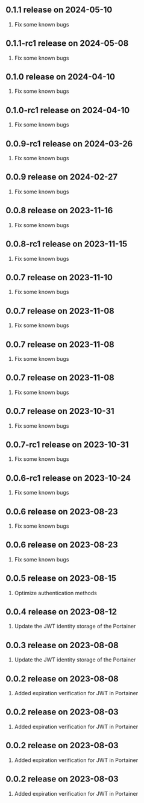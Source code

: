 ## 0.1.1 release on 2024-05-10
1. Fix some known bugs
## 0.1.1-rc1 release on 2024-05-08
1. Fix some known bugs
## 0.1.0 release on 2024-04-10
1. Fix some known bugs
## 0.1.0-rc1 release on 2024-04-10
1. Fix some known bugs
## 0.0.9-rc1 release on 2024-03-26
1. Fix some known bugs
## 0.0.9 release on 2024-02-27
1. Fix some known bugs
## 0.0.8 release on 2023-11-16
1. Fix some known bugs
## 0.0.8-rc1 release on 2023-11-15
1. Fix some known bugs
## 0.0.7 release on 2023-11-10
1. Fix some known bugs
## 0.0.7 release on 2023-11-08
1. Fix some known bugs
## 0.0.7 release on 2023-11-08
1. Fix some known bugs
## 0.0.7 release on 2023-11-08
1. Fix some known bugs
## 0.0.7 release on 2023-10-31
1. Fix some known bugs
## 0.0.7-rc1 release on 2023-10-31
1. Fix some known bugs
## 0.0.6-rc1 release on 2023-10-24
1. Fix some known bugs
## 0.0.6 release on 2023-08-23
1. Fix some known bugs
## 0.0.6 release on 2023-08-23
1. Fix some known bugs
## 0.0.5 release on 2023-08-15
1. Optimize authentication methods
## 0.0.4 release on 2023-08-12
1. Update the JWT identity storage of the Portainer
## 0.0.3 release on 2023-08-08
1. Update the JWT identity storage of the Portainer
## 0.0.2 release on 2023-08-08
1. Added expiration verification for JWT in Portainer
## 0.0.2 release on 2023-08-03
1. Added expiration verification for JWT in Portainer
## 0.0.2 release on 2023-08-03
1. Added expiration verification for JWT in Portainer
## 0.0.2 release on 2023-08-03
1. Added expiration verification for JWT in Portainer